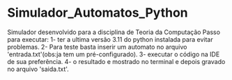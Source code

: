 # Simulador_Automatos_Python
Simulador desenvolvido para a disciplina de Teoria da Computação
Passo para executar:
1- ter a ultima versão 3.11 do python instalada para evitar problemas.
2- Para teste basta inserir um automato no arquivo 'entrada.txt'(obs:ja tem um pré-configurado).
3- executar o código na IDE de sua preferência.
4- o resultado e mostrado no terminal e depois gravado no arquivo 'saida.txt'.
